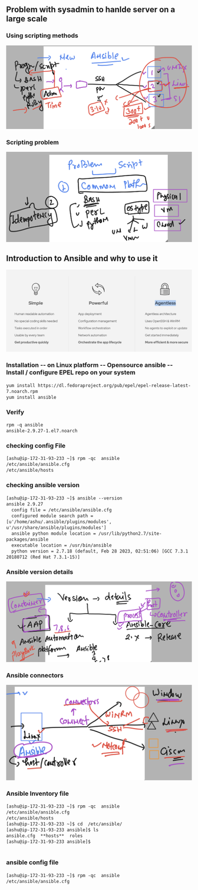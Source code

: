## Problem with sysadmin to hanlde server on a large scale 

### Using scripting methods 

<img src="scr.png">

### Scripting problem 

<img src="scr1.png">

## Introduction to Ansible and why to use it 

<img src="ansible1.png">

### Installation -- on Linux platform -- Opensource ansible -- Install / configure EPEL repo on your system 

```
yum install https://dl.fedoraproject.org/pub/epel/epel-release-latest-7.noarch.rpm
yum install ansible
```

### Verify 

```
rpm -q ansible
ansible-2.9.27-1.el7.noarch
```
### checking config File 

```
[ashu@ip-172-31-93-233 ~]$ rpm -qc  ansible
/etc/ansible/ansible.cfg
/etc/ansible/hosts
```


### checking ansible version 

```
[ashu@ip-172-31-93-233 ~]$ ansible --version 
ansible 2.9.27
  config file = /etc/ansible/ansible.cfg
  configured module search path = [u'/home/ashu/.ansible/plugins/modules', u'/usr/share/ansible/plugins/modules']
  ansible python module location = /usr/lib/python2.7/site-packages/ansible
  executable location = /usr/bin/ansible
  python version = 2.7.18 (default, Feb 28 2023, 02:51:06) [GCC 7.3.1 20180712 (Red Hat 7.3.1-15)]
```

### Ansible version details 

<img src="v1.png">

### Ansible connectors 

<img src="cnc.png">

### Ansible Inventory file 

```
[ashu@ip-172-31-93-233 ~]$ rpm -qc  ansible
/etc/ansible/ansible.cfg
/etc/ansible/hosts
[ashu@ip-172-31-93-233 ~]$ cd  /etc/ansible/
[ashu@ip-172-31-93-233 ansible]$ ls
ansible.cfg  **hosts**  roles
[ashu@ip-172-31-93-233 ansible]$ 


```

### ansible config file 

```
[ashu@ip-172-31-93-233 ~]$ rpm -qc  ansible
/etc/ansible/ansible.cfg
```

